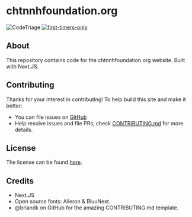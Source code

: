 # chtnnhfoundation.org

![CodeTriage](https://www.codetriage.com/chtnnhfndn/chtnnhfoundation.org/badges/users.svg)
[![first-timers-only](https://img.shields.io/badge/first--timers--only-friendly-blue.svg?style=flat-square)](https://www.firsttimersonly.com/)

## About

This repository contains code for the chtnnhfoundation.org website. Built with Next.JS.

## Contributing

Thanks for your interest in contributing! To help build this site and make it better:

- You can file issues on [GitHub](https://github.com/chtnnhfndn/chtnnhfoundation.org)
- Help resolve issues and file PRs, check [CONTRIBUTING.md](./CONTRIBUTING.md) for more details.

## License

The license can be found [here](./LICENSE.md).

## Credits

- Next.JS
- Open source fonts: Aileron & BluuNext.
- @briandk on GitHub for the amazing CONTRIBUTING.md template.
